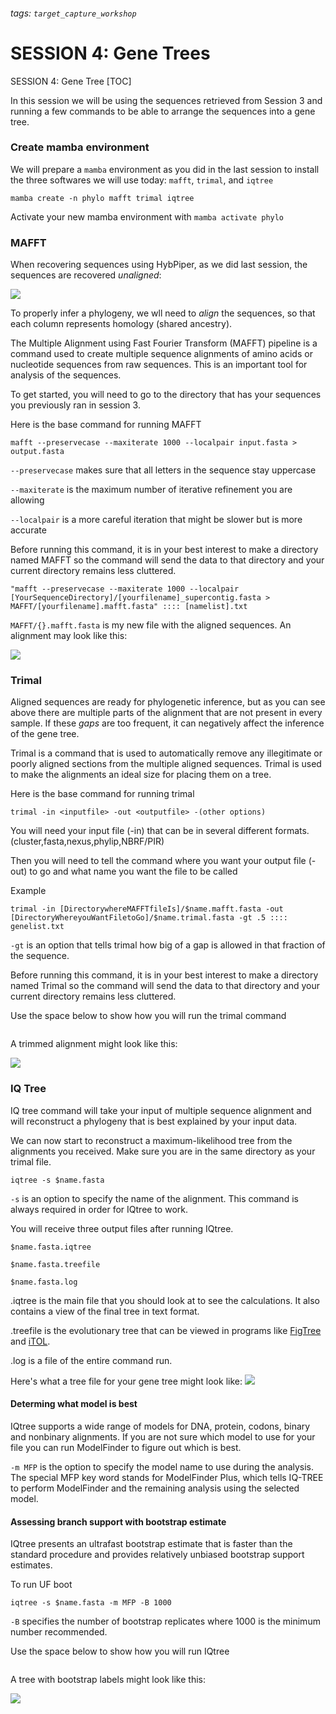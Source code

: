 ###### tags: `target_capture_workshop`

# SESSION 4: Gene Trees

SESSION 4: Gene Tree
[TOC]

In this session we will be using the sequences retrieved from Session 3 and running a few commands to be able to arrange the sequences into a gene tree. 

### Create mamba environment

We will prepare a `mamba` environment as you did in the last session to install the three softwares we will use today: `mafft`, `trimal`, and `iqtree`

```
mamba create -n phylo mafft trimal iqtree
```

Activate your new mamba environment with `mamba activate phylo`

### MAFFT

When recovering sequences using HybPiper, as we did last session, the sequences are recovered *unaligned*:

![](https://i.imgur.com/4VJzU9R.png)

To properly infer a phylogeny, we wll need to *align* the sequences, so that each column represents homology (shared ancestry). 

The Multiple Alignment using Fast Fourier Transform (MAFFT) pipeline is a command used to create multiple sequence alignments of amino acids or nucleotide sequences from raw sequences. This is an important tool for analysis of the sequences.

To get started, you will need to go to the directory that has your sequences you previously ran in session 3.

Here is the base command for running MAFFT

`mafft --preservecase --maxiterate 1000 --localpair input.fasta > output.fasta`

`--preservecase` makes sure that all letters in the sequence stay uppercase

`--maxiterate` is the maximum number of iterative refinement you are allowing

`--localpair` is a more careful iteration that might be slower but is more accurate 

Before running this command, it is in your best interest to make a directory named MAFFT so the command will send the data to that directory and your current directory remains less cluttered.

`"mafft --preservecase --maxiterate 1000 --localpair [YourSequenceDirectory]/[yourfilename]_supercontig.fasta > MAFFT/[yourfilename].mafft.fasta" :::: [namelist].txt`



`MAFFT/{}.mafft.fasta` is my new file with the aligned sequences. An alignment may look like this: 

![](https://i.imgur.com/2g9ywgh.png)

### Trimal
Aligned sequences are ready for phylogenetic inference, but as you can see above there are multiple parts of the alignment that are not present in every sample. If these *gaps* are too frequent, it can negatively affect the inference of the gene tree.

Trimal is a command that is used to automatically remove any illegitimate or poorly aligned sections from the multiple aligned sequences. Trimal is used to make the alignments an ideal size for placing them on a tree.

Here is the base command for running trimal

`trimal -in <inputfile> -out <outputfile> -(other options)`

You will need your input file (-in) that can be in several different formats. (cluster,fasta,nexus,phylip,NBRF/PIR)

Then you will need to tell the command where you want your output file (-out) to go and what name you want the file to be called

Example

`trimal -in [DirectorywhereMAFFTfileIs]/$name.mafft.fasta -out [DirectoryWhereyouWantFiletoGo]/$name.trimal.fasta -gt .5 :::: genelist.txt`

`-gt` is an option that tells trimal how big of a gap is allowed in that fraction of the sequence.

Before running this command, it is in your best interest to make a directory named Trimal so the command will send the data to that directory and your current directory remains less cluttered.

Use the space below to show how you will run the trimal command 

```
```

A trimmed alignment might look like this:

![](https://i.imgur.com/JBNwhvi.png)


### IQ Tree
IQ tree command will take your input of multiple sequence alignment and will reconstruct a phylogeny that is best explained by your input data.

We can now start to reconstruct a maximum-likelihood tree from the alignments you received. Make sure you are in the same directory as your trimal file.

`iqtree -s $name.fasta`

`-s` is an option to specify the name of the alignment. This command is always required in order for IQtree to work. 

You will receive three output files after running IQtree. 

    $name.fasta.iqtree
    
    $name.fasta.treefile
    
    $name.fasta.log
    
.iqtree is the main file that you should look at to see the calculations. It also contains a view of the final tree in text format.

.treefile is the evolutionary tree that can be viewed in programs like [FigTree](http://tree.bio.ed.ac.uk/software/figtree/) and [iTOL](https://itol.embl.de/).

.log is a file of the entire command run.

Here's what a tree file for your gene tree might look like:
![](https://i.imgur.com/tr1AOtp.png)


#### Determing what model is best
IQtree supports a wide range of models for DNA, protein, codons, binary and nonbinary alignments. If you are not sure which model to use for your file you can run ModelFinder to figure out which is best.

`-m MFP` is the option to specify the model name to use during the analysis. The special MFP key word stands for ModelFinder Plus, which tells IQ-TREE to perform ModelFinder and the remaining analysis using the selected model. 

#### Assessing branch support with bootstrap estimate
IQtree presents an ultrafast bootstrap estimate that is faster than the standard procedure and provides relatively unbiased bootstrap support estimates. 

To run UF boot

`iqtree -s $name.fasta -m MFP -B 1000`

`-B` specifies the number of bootstrap replicates where 1000 is the minimum number recommended.

Use the space below to show how you will run IQtree

```
```

A tree with bootstrap labels might look like this:

![](https://i.imgur.com/QDkFkEn.png)


